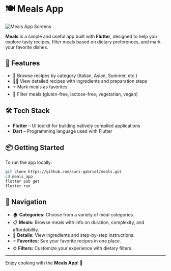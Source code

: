 # 🍽️ Meals App

![Meals App Screens](https://github.com/user-attachments/assets/51b143aa-20ed-4b1e-a5a8-0e1ed95dd7b8)

**Meals** is a simple and useful app built with **Flutter**, designed to help you explore tasty recipes, filter meals based on dietary preferences, and mark your favorite dishes.

## 🚀 Features

- 🍝 Browse recipes by category (Italian, Asian, Summer, etc.)
- 🧑‍🍳 View detailed recipes with ingredients and preparation steps
- ⭐ Mark meals as favorites
- 🧪 Filter meals (gluten-free, lactose-free, vegetarian, vegan)

## 🛠️ Tech Stack

- **Flutter** – UI toolkit for building natively compiled applications
- **Dart** – Programming language used with Flutter

## 📦 Getting Started

To run the app locally:

```bash
git clone https://github.com/auri-gabriel/meals.git
cd meals_app
flutter pub get
flutter run
```

## 🧭 Navigation

- 🏠 **Categories:** Choose from a variety of meal categories.
- 📋 **Meals:** Browse meals with info on duration, complexity, and affordability.
- 📖 **Details:** View ingredients and step-by-step instructions.
- ⭐ **Favorites:** See your favorite recipes in one place.
- ⚙️ **Filters:** Customize your experience with dietary filters.

---

Enjoy cooking with the **Meals App**! 🍲 
